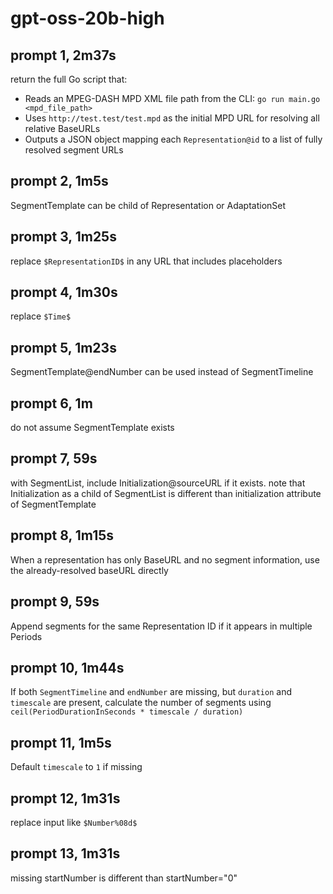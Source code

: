 # gpt-oss-20b-high

## prompt 1, 2m37s

return the full Go script that:
- Reads an MPEG-DASH MPD XML file path from the CLI: `go run main.go <mpd_file_path>`
- Uses `http://test.test/test.mpd` as the initial MPD URL for resolving all relative BaseURLs
- Outputs a JSON object mapping each `Representation@id` to a list of fully resolved segment URLs

## prompt 2, 1m5s

SegmentTemplate can be child of Representation or AdaptationSet

## prompt 3, 1m25s

replace `$RepresentationID$` in any URL that includes placeholders

## prompt 4, 1m30s

replace `$Time$`

## prompt 5, 1m23s

SegmentTemplate@endNumber can be used instead of SegmentTimeline

## prompt 6, 1m

do not assume SegmentTemplate exists

## prompt 7, 59s

with SegmentList, include Initialization@sourceURL if it exists. note that
Initialization as a child of SegmentList is different than initialization
attribute of SegmentTemplate

## prompt 8, 1m15s

When a representation has only BaseURL and no segment information, use the
already-resolved baseURL directly

## prompt 9, 59s

Append segments for the same Representation ID if it appears in multiple
Periods

## prompt 10, 1m44s

If both `SegmentTimeline` and `endNumber` are missing, but `duration` and
`timescale` are present, calculate the number of segments using
`ceil(PeriodDurationInSeconds * timescale / duration)`

## prompt 11, 1m5s

Default `timescale` to `1` if missing

## prompt 12, 1m31s

replace input like `$Number%08d$`

## prompt 13, 1m31s

missing startNumber is different than startNumber="0"
